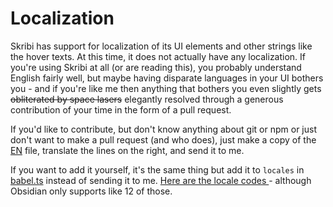 # Localization

Skribi has support for localization of its UI elements and other strings like the hover texts. At this time, it does not actually have any localization. If you're using Skribi at all (or are reading this), you probably understand English fairly well, but maybe having disparate languages in your UI bothers you - and if you're like me then anything that bothers you even slightly gets <strike>obliterated by space lasers</strike> elegantly resolved through a generous contribution of your time in the form of a pull request.

If you'd like to contribute, but don't know anything about git or npm or just don't want to make a pull request (and who does), just make a copy of the [EN](https://github.com/Azulaloi/obsidian-skribi/blob/master/src/lang/locale/en.json) file, translate the lines on the right, and send it to me.

If you want to add it yourself, it's the same thing but add it to <code>locales</code> in <a href='https://github.com/Azulaloi/obsidian-skribi/blob/master/src/lang/babel.ts'></code>babel.ts</code></a> instead of sending it to me. <a href='https://en.wikipedia.org/wiki/List_of_ISO_639-1_codes'> Here are the locale codes </a> - although Obsidian only supports like 12 of those.